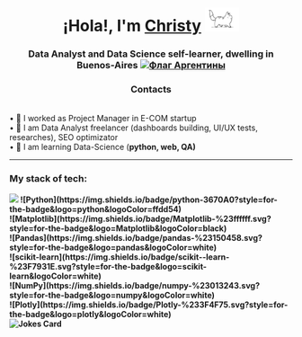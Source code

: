 <h1 align="center">¡Hola!, I'm <a href="https://www.linkedin.com/in/christy-matryonina/" target="_blank">Christy</a> 
<img src="https://github.com/Christymacarena/Christymacarena/blob/main/cat.gif" height="42"/></h1>
<h3 align="center">Data Analyst and Data Science self-learner, dwelling in Buenos-Aires <a href="https://ogeo.info/flags/flag-argentiny" target="_blank"><img alt="Флаг Аргентины"
src="https://ogeo.info/wp-content/uploads/2023/02/flag-argentiny-foto.png" width="30" height="20" /></a> </h3>
<h3 align="center">Contacts</h3>
<br/>• 🌱 I worked as Project Manager in E-COM startup
<br/>• 🐾 I am Data Analyst freelancer (dashboards building, UI/UX tests, researches), SEO optimizator
<br/>• 🌱 I am learning Data-Science (<strong>python, web, QA)</br>
<hr>
<h3 align="left">My stack of tech:</h3>
<img src="img.shields.io/badge/python-3670A0?style=for-the-badge&logo=python&logoColor=ffdd54"/>
![Python](https://img.shields.io/badge/python-3670A0?style=for-the-badge&logo=python&logoColor=ffdd54)
<br/>![Matplotlib](https://img.shields.io/badge/Matplotlib-%23ffffff.svg?style=for-the-badge&logo=Matplotlib&logoColor=black)
<br/>![Pandas](https://img.shields.io/badge/pandas-%23150458.svg?style=for-the-badge&logo=pandas&logoColor=white)
<br/>![scikit-learn](https://img.shields.io/badge/scikit--learn-%23F7931E.svg?style=for-the-badge&logo=scikit-learn&logoColor=white)
<br/>![NumPy](https://img.shields.io/badge/numpy-%23013243.svg?style=for-the-badge&logo=numpy&logoColor=white)
<br/>![Plotly](https://img.shields.io/badge/Plotly-%233F4F75.svg?style=for-the-badge&logo=plotly&logoColor=white)
<br/><img src="https://readme-jokes.vercel.app/api" alt="Jokes Card" />
